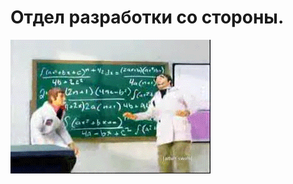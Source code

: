 # Отдел разработки со стороны.

![Отдел разработки со стороны.](../images/86dc08f74a425513d229e2f425e928ca.gif)